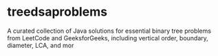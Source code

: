 # treedsaproblems
A curated collection of Java solutions for essential binary tree problems from LeetCode and GeeksforGeeks, including vertical order, boundary, diameter, LCA, and mor
